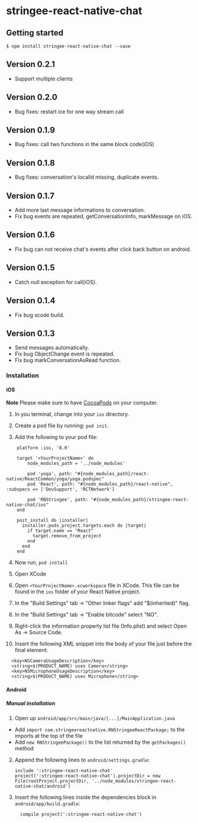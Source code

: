 
# stringee-react-native-chat

## Getting started

`$ npm install stringee-react-native-chat --save`

## Version 0.2.1
- Support multiple clients

## Version 0.2.0
- Bug fixes: restart ice for one way stream call

## Version 0.1.9
- Bug fixes: call two functions in the same block code(iOS)

## Version 0.1.8
- Bug fixes: conversation's localId missing, duplicate events.

## Version 0.1.7
- Add more last message informations to conversation.
- Fix bug events are repeated, getConversationInfo, markMessage on iOS.

## Version 0.1.6
- Fix bug can not receive chat's events after click back button on android.

## Version 0.1.5
- Catch null exception for call(iOS).

## Version 0.1.4
- Fix bug xcode build.

## Version 0.1.3
- Send messages automatically.
- Fix bug ObjectChange event is repeated.
- Fix bug markConversationAsRead function.

### Installation

#### iOS

**Note** Please make sure to have [CocoaPods](https://cocoapods.org/) on your computer.
1. In you terminal, change into your `ios` directory.

2. Create a pod file by running: `pod init`.

3. Add the following to your pod file:

```
    platform :ios, '8.0'

    target '<YourProjectName>' do
  		node_modules_path = '../node_modules'

  		pod 'yoga', path: "#{node_modules_path}/react-native/ReactCommon/yoga/yoga.podspec"
  		pod 'React', path: "#{node_modules_path}/react-native", :subspecs => ['DevSupport', 'RCTNetwork']

  		pod 'RNStringee', path: "#{node_modules_path}/stringee-react-native-chat/ios"
    end

    post_install do |installer|
      installer.pods_project.targets.each do |target|
        if target.name == "React"
          target.remove_from_project
        end
      end
    end

```

4. Now run, `pod install`

5. Open XCode

6. Open `<YourProjectName>.xcworkspace` file in XCode. This file can be found in the `ios` folder of your React Native project. 

7. In the "Build Settings" tab -> "Other linker flags" add "$(inherited)" flag.

8. In the "Build Settings" tab -> "Enable bitcode" select "NO".

9. Right-click the information property list file (Info.plist) and select Open As -> Source Code.

10. Insert the following XML snippet into the body of your file just before the final element:

```
  <key>NSCameraUsageDescription</key>
  <string>$(PRODUCT_NAME) uses Camera</string>
  <key>NSMicrophoneUsageDescription</key>
  <string>$(PRODUCT_NAME) uses Microphone</string>
```

#### Android

##### Manual installation

1. Open up `android/app/src/main/java/[...]/MainApplication.java`
  - Add `import com.stringeereactnative.RNStringeeReactPackage;` to the imports at the top of the file
  - Add `new RNStringeePackage()` to the list returned by the `getPackages()` method
2. Append the following lines to `android/settings.gradle`:
  	```
  	include ':stringee-react-native-chat'
	project(':stringee-react-native-chat').projectDir = new File(rootProject.projectDir, '../node_modules/stringee-react-native-chat/android')
  	```
3. Insert the following lines inside the dependencies block in `android/app/build.gradle`:
  	```
      compile project(':stringee-react-native-chat')
  	```

  